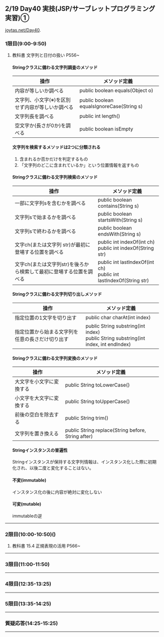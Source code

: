 ## 2/19 Day40 実技(JSP/サーブレットプログラミング実習)①
[joytas.net/Day40]().
### 1限目(9:00-9:50)
1. 教科書 文字列と日付の扱い P556~
	#### Stringクラスに備わる文字列調査のメソッド
	|操作|メソッド定義|
	|---|---|
	|内容が等しいか調べる|public boolean equals(Object o)|
	|文字列、小文字(※)を区別せず内容が等しいか調べる|public boolean equalsIgnoreCase(String s)|
	|文字列長を調べる|public int length()|
	|空文字か(長さが0か)を調べる|public boolean isEmpty|
	#### 文字列を検索するメソッドは2つに分類される
	1. 含まれるか否かだけを判定するもの
	1. 「文字列のどこに含まれているか」という位置情報を返すもの
	#### Stringクラスに備わる文字列検索のメソッド
	|操作|メソッド定義|
	|---|---|
	|一部に文字列sを含むかを調べる|public boolean contains(String s)|
	|文字列sで始まるかを調べる|public boolean startsWith(String s)
	|文字列sで終わるかを調べる|public boolean endsWith(String s)|
	|文字ch(または文字列 str)が最初に登場する位置を調べる|public int indexOf(int ch)<br>public int indexOf(String str)|
	|文字ch(または文字列str)を後ろから検索して最初に登場する位置を調べる|public int lastIndexOf(int ch)<br>public int lastIndexOf(String str)|
	#### Stringクラスに備わる文字列切り出しメソッド
	|操作|メソッド定義|
	|---|---|
	|指定位置の1文字を切り出す|public char charAt(int index)|
	|指定位置から始まる文字列を任意の長さだけ切り出す|public String substring(int index)<br>public String substring(int index, int endIndex)|
	#### Stringクラスに備わる文字列変換のメソッド
	|操作|メソッド定義|
	|---|---|
	|大文字を小文字に変換する|public String toLowerCase()|
	|小文字を大文字に変換する|public String toUpperCase()|
	|前後の空白を除去する|public String trim()|
	|文字列を置き換える|public String replace(String before, String after)
	#### Stringインスタンスの普遍性
	Stringインスタンスが保持する文字列情報は、インスタンス化した際に初期化され、以後二度と変化することはない。
	#### 不変(immutable)
	インスタンス化の後に内容が絶対に変化しない
	#### 可変(mutable)
	immutableの逆
---
### 2限目(10:00-10:50)()
1. 教科書 15.4 正規表現の活用 P566~
---
### 3限目(11:00-11:50)
---
### 4限目(12:35-13:25)
---
### 5限目(13:35-14:25)
---
### 質疑応答(14:25-15:25)
----
